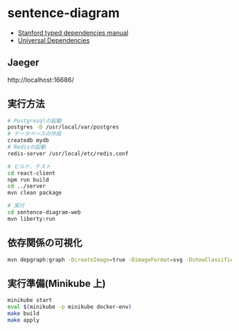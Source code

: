 # sentence-diagram

- [Stanford typed dependencies manual](https://nlp.stanford.edu/software/dependencies_manual.pdf)
- [Universal Dependencies](https://universaldependencies.org/u/dep/all.html)

## Jaeger

http://localhost:16686/

## 実行方法

```bash
# Postgresqlの起動
postgres -D /usr/local/var/postgres
# データベースの作成
createdb mydb
# Redisの起動
redis-server /usr/local/etc/redis.conf

# ビルド、テスト
cd react-client
npm run build
cd ../server
mvn clean package

# 実行
cd sentence-diagram-web
mvn liberty:run
```

## 依存関係の可視化

```bash
mvn depgraph:graph -DcreateImage=true -DimageFormat=svg -DshowClassifiers=true -DshowConflicts=true -DshowDuplicates=true -DshowGroupIds=true -DshowOptional=true -DshowVersions=true
```

## 実行準備(Minikube 上)

```bash
minikube start
eval $(minikube -p minikube docker-env)
make build
make apply
```
